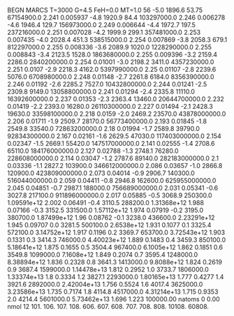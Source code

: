 BEGN
MARCS T=3000 G=4.5 FeH=0.0 MT=1.0
                  56
-5.0 1896.6 53.75 67154900.0 2.241 0.005937 
-4.8 1920.9 84.4 103297000.0 2.246 0.006278 
-4.6 1946.4 129.7 156973000.0 2.249 0.006644 
-4.4 1972.7 197.5 237216000.0 2.251 0.007028 
-4.2 1999.9 299.1 357481000.0 2.253 0.007435 
-4.0 2028.4 451.3 538515000.0 2.254 0.007869 
-3.8 2058.3 679.1 812297000.0 2.255 0.008336 
-3.6 2089.9 1020.0 1228290000.0 2.255 0.008843 
-3.4 2123.5 1528.0 1863680000.0 2.255 0.009396 
-3.2 2159.4 2286.0 2840200000.0 2.254 0.01001 
-3.0 2198.2 3411.0 4357230000.0 2.251 0.0107 
-2.9 2218.3 4162.0 5397990000.0 2.25 0.01107 
-2.8 2239.6 5076.0 6708980000.0 2.248 0.01148 
-2.7 2261.8 6184.0 8356390000.0 2.246 0.01192 
-2.6 2285.2 7527.0 10432800000.0 2.244 0.01241 
-2.5 2309.8 9149.0 13058800000.0 2.241 0.01294 
-2.4 2335.8 11110.0 16392600000.0 2.237 0.01353 
-2.3 2363.4 13460.0 20644700000.0 2.232 0.01419 
-2.2 2393.0 16280.0 26110300000.0 2.227 0.01494 
-2.1 2428.3 19630.0 33598100000.0 2.218 0.0159 
-2.0 2469.2 23570.0 43878000000.0 2.206 0.01711 
-1.9 2509.7 28170.0 56773400000.0 2.193 0.01845 
-1.8 2549.8 33540.0 72863200000.0 2.18 0.01994 
-1.7 2589.8 39790.0 92834300000.0 2.167 0.02161 
-1.6 2629.5 47030.0 117403000000.0 2.154 0.02347 
-1.5 2669.1 55420.0 147517000000.0 2.141 0.02555 
-1.4 2708.6 65110.0 184176000000.0 2.127 0.02788 
-1.3 2748.1 76280.0 228608000000.0 2.114 0.03047 
-1.2 2787.6 89140.0 282183000000.0 2.1 0.03336 
-1.1 2827.2 103900.0 346612000000.0 2.086 0.03657 
-1.0 2866.8 120900.0 423809000000.0 2.073 0.04014 
-0.9 2906.7 140300.0 516044000000.0 2.059 0.04411 
-0.8 2946.8 162600.0 625955000000.0 2.045 0.04851 
-0.7 2987.1 188000.0 756689000000.0 2.031 0.05341 
-0.6 3027.8 217100.0 911896000000.0 2.017 0.05885 
-0.5 3068.9 250300.0 1.09591e+12 2.002 0.06491 
-0.4 3110.5 288200.0 1.31368e+12 1.988 0.07166 
-0.3 3152.5 331500.0 1.57112e+12 1.974 0.07919 
-0.2 3195.0 380700.0 1.87499e+12 1.96 0.08762 
-0.1 3238.0 436600.0 2.23291e+12 1.945 0.09707 
0.0 3281.5 500100.0 2.6538e+12 1.931 0.1077 
0.1 3325.4 572100.0 3.14752e+12 1.917 0.1196 
0.2 3369.7 653700.0 3.72543e+12 1.903 0.1331 
0.3 3414.3 746000.0 4.40023e+12 1.889 0.1483 
0.4 3459.3 850100.0 5.18641e+12 1.875 0.1655 
0.5 3504.4 967400.0 6.1005e+12 1.862 0.1851 
0.6 3549.8 1099000.0 7.1608e+12 1.849 0.2074 
0.7 3595.4 1248000.0 8.38894e+12 1.836 0.2328 
0.8 3641.3 1413000.0 9.8088e+12 1.824 0.2619 
0.9 3687.4 1599000.0 1.14478e+13 1.812 0.2952 
1.0 3733.7 1806000.0 1.33374e+13 1.8 0.3334 
1.2 3827.1 2293000.0 1.80165e+13 1.777 0.4277 
1.4 3921.6 2892000.0 2.42004e+13 1.756 0.5524 
1.6 4017.4 3625000.0 3.23586e+13 1.735 0.7174 
1.8 4114.8 4517000.0 4.31214e+13 1.715 0.9353 
2.0 4214.4 5601000.0 5.73462e+13 1.696 1.223 
100000.00
natoms              0      0.00
nmol          12
          101.         106.       107.      108.         606.        607.        608.
          707.         708.       808.    10108.       60808.
